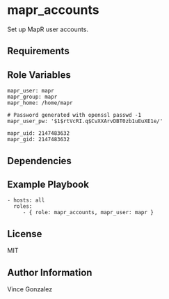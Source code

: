 mapr_accounts
=========

Set up MapR user accounts.

Requirements
------------

Role Variables
--------------

```
mapr_user: mapr
mapr_group: mapr
mapr_home: /home/mapr

# Password generated with openssl passwd -1
mapr_user_pw: '$1$rtVcRI.q$CvXXArvDBT0zb1uEuXE1e/'

mapr_uid: 2147483632
mapr_gid: 2147483632
```


Dependencies
------------


Example Playbook
----------------

    - hosts: all
      roles:
         - { role: mapr_accounts, mapr_user: mapr }

License
-------

MIT

Author Information
------------------

Vince Gonzalez
